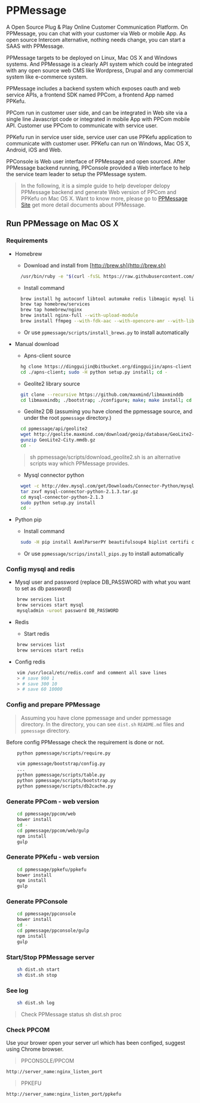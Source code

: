 # PPMessage
A Open Source Plug & Play Online Customer Communication Platform. On PPMessage, you can chat with your customer via Web or mobile App. As open source Intercom alternative, nothing needs change, you can start a SAAS with PPMessage.

PPMessage targets to be deployed on Linux, Mac OS X and Windows systems. And PPMessage is a clearly API system which could be integrated with any open source web CMS like Wordpress, Drupal and any commercial system like e-commerce system.

PPMessage includes a backend system which exposes oauth and web service APIs, a frontend SDK named PPCom, a frontend App named PPKefu.

PPCom run in customer user side, and can be integrated in Web site via a single line Javascript code or integrated in mobile App with PPCom mobile API. Customer use PPCom to communicate with service user.

PPKefu run in service user side, service user can use PPKefu application to communicate with customer user. PPKefu can run on Windows, Mac OS X, Android, iOS and Web.

PPConsole is Web user interface of PPMessage and open sourced. After PPMessage backend running, PPConsole provided a Web interface to help the service team leader to setup the PPMessage system. 

 
> In the following, it is a simple guide to help developer delopy PPMessage backend and generate Web version of PPCom and PPKefu on Mac OS X. Want to know more, please go to [PPMessage Site](http://ppmessage.com) get more detail documents about PPMessage.

## Run PPMessage on Mac OS X

### Requirements

* Homebrew
  * Download and install from [http://brew.sh](http://brew.sh)
  ```Bash
    /usr/bin/ruby -e "$(curl -fsSL https://raw.githubusercontent.com/Homebrew/install/master/install)"
  ```
  
  * Install command
  ```Bash
    brew install hg autoconf libtool automake redis libmagic mysql libjpeg libffi fdk-aac lame mercurial
    brew tap homebrew/services
    brew tap homebrew/nginx
    brew install nginx-full --with-upload-module
    brew install ffmpeg --with-fdk-aac --with-opencore-amr --with-libvorbis --with-opus
  ```

  * Or use `ppmessage/scripts/install_brews.py` to install automatically

* Manual download
  * Apns-client source
  ```Bash
    hg clone https://dingguijin@bitbucket.org/dingguijin/apns-client
    cd ./apns-client; sudo -H python setup.py install; cd -
  ```
  * Geolite2 library source
  ```Bash
    git clone --recursive https://github.com/maxmind/libmaxminddb
    cd libmaxmindb; ./bootstrap; ./configure; make; make install; cd -
  ```

  * Geolite2 DB (assuming you have cloned the ppmessage source, and under the root `ppmessage` directory.)
  ```Bash
    cd ppmessage/api/geolite2
    wget http://geolite.maxmind.com/download/geoip/database/GeoLite2-City.mmdb.gz
    gunzip GeoLite2-City.mmdb.gz
    cd -
  ```
  > sh ppmessage/scripts/download_geolite2.sh is an alternative scripts way which PPMessage provides.

  * Mysql connector python
  ```Bash
    wget -c http://dev.mysql.com/get/Downloads/Connector-Python/mysql-connector-python-2.1.3.tar.gz
    tar zxvf mysql-connector-python-2.1.3.tar.gz
    cd mysql-connector-python-2.1.3
    sudo python setup.py install
    cd -
  ```

* Python pip
  * Install command
  ```Bash
    sudo -H pip install AxmlParserPY beautifulsoup4 biplist certifi cffi chardet cryptography evernote filemagic geoip2 green identicon ipaddr jieba matplotlib maxminddb numpy paho-mqtt paramiko Pillow ppmessage-mqtt pyOpenSSL pyparsing pypinyin python-dateutil python-gcm qiniu qrcode readline redis requests rq scikit-learn scipy six SQLAlchemy supervisor tornado xlrd
  ```
  * Or use `ppmessage/scrips/install_pips.py` to install automatically

### Config mysql and redis

* Mysql user and password (replace DB_PASSWORD with what you want to set as db password)

```Bash
    brew services list
    brew services start mysql
    mysqladmin -uroot password DB_PASSWORD
```

* Redis

  * Start redis
```Bash
    brew services list
    brew services start redis
```
  * Config redis 
```Bash
    vim /usr/local/etc/redis.conf and comment all save lines
    > # save 900 1
    > # save 300 10
    > # save 60 10000
```

### Config and prepare PPMessage

> Assuming you have clone ppmessage and under ppmessage directory.
> In the directory, you can see `dist.sh` `README.md` files and `ppmessage` directory.

Before config PPMessage check the requirement is done or not.

```Bash
    python ppmessage/scripts/require.py
```

```Bash
    vim ppmessage/bootstrap/config.py
    ...
    python ppmessage/scripts/table.py
    python ppmessage/scripts/bootstrap.py
    python ppmessage/scripts/db2cache.py
```

### Generate PPCom - web version

```Bash
    cd ppmessage/ppcom/web
    bower install
    cd -
    cd ppmessage/ppcom/web/gulp
    npm install
    gulp
```

### Generate PPKefu - web version

```Bash
    cd ppmessage/ppkefu/ppkefu
    bower install
    npm install
    gulp
```

### Generate PPConsole

```Bash
    cd ppmessage/ppconsole
    bower install
    cd -
    cd ppmessage/ppconsole/gulp
    npm install
    gulp
```

### Start/Stop PPMessage server

```Bash
    sh dist.sh start
    sh dist.sh stop
```

### See log

```Bash
    sh dist.sh log
```

> Check PPMessage status
> sh dist.sh proc


### Check PPCOM

Use your brower open your server url which has been configed, suggest using Chrome browser.

> PPCONSOLE/PPCOM
```Bash
http://server_name:nginx_listen_port
```

> PPKEFU
```Bash
http://server_name:nginx_listen_port/ppkefu
```

